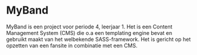 # MyBand

MyBand is een project voor periode 4, leerjaar 1. Het is een Content Management System (CMS) die o.a een templating engine bevat en gebruikt maakt van het welbekende SASS-framework. Het is gericht op het opzetten van een fansite in combinatie met een CMS.
